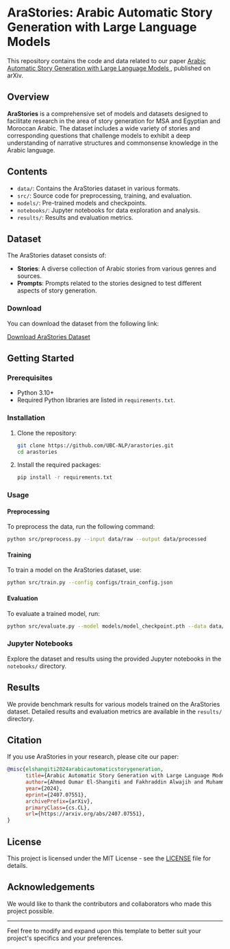 # AraStories: Arabic Automatic Story Generation with Large Language Models


This repository contains the code and data related to our paper [Arabic Automatic Story Generation with Large Language Models
](https://arxiv.org/abs/2407.07551), published on arXiv.

## Overview

**AraStories** is a comprehensive set of models and datasets designed to facilitate research in the area of story generation for MSA and Egyptian and Moroccan Arabic. The dataset includes a wide variety of stories and corresponding questions that challenge models to exhibit a deep understanding of narrative structures and commonsense knowledge in the Arabic language.

## Contents

- `data/`: Contains the AraStories dataset in various formats.
- `src/`: Source code for preprocessing, training, and evaluation.
- `models/`: Pre-trained models and checkpoints.
- `notebooks/`: Jupyter notebooks for data exploration and analysis.
- `results/`: Results and evaluation metrics.

## Dataset

The AraStories dataset consists of:

- **Stories**: A diverse collection of Arabic stories from various genres and sources.
- **Prompts**: Prompts related to the stories designed to test different aspects of story generation.

### Download

You can download the dataset from the following link:

[Download AraStories Dataset](https://example.com/download)

## Getting Started

### Prerequisites

- Python 3.10+
- Required Python libraries are listed in `requirements.txt`.

### Installation

1. Clone the repository:
   ```sh
   git clone https://github.com/UBC-NLP/arastories.git
   cd arastories
   ```

2. Install the required packages:
   ```sh
   pip install -r requirements.txt
   ```

### Usage

#### Preprocessing

To preprocess the data, run the following command:
```sh
python src/preprocess.py --input data/raw --output data/processed
```

#### Training

To train a model on the AraStories dataset, use:
```sh
python src/train.py --config configs/train_config.json
```

#### Evaluation

To evaluate a trained model, run:
```sh
python src/evaluate.py --model models/model_checkpoint.pth --data data/processed
```

### Jupyter Notebooks

Explore the dataset and results using the provided Jupyter notebooks in the `notebooks/` directory.

## Results

We provide benchmark results for various models trained on the AraStories dataset. Detailed results and evaluation metrics are available in the `results/` directory.

## Citation

If you use AraStories in your research, please cite our paper:

```bibtex
@misc{elshangiti2024arabicautomaticstorygeneration,
      title={Arabic Automatic Story Generation with Large Language Models}, 
      author={Ahmed Oumar El-Shangiti and Fakhraddin Alwajih and Muhammad Abdul-Mageed},
      year={2024},
      eprint={2407.07551},
      archivePrefix={arXiv},
      primaryClass={cs.CL},
      url={https://arxiv.org/abs/2407.07551}, 
}
```

## License

This project is licensed under the MIT License - see the [LICENSE](LICENSE) file for details.

## Acknowledgements

We would like to thank the contributors and collaborators who made this project possible.

---

Feel free to modify and expand upon this template to better suit your project's specifics and your preferences.

